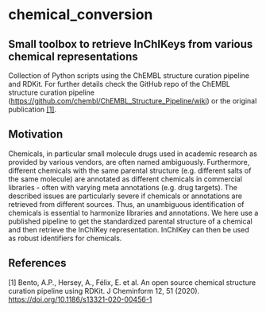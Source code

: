 # chemical_conversion
## Small toolbox to retrieve InChIKeys from various chemical representations 
Collection of Python scripts using the ChEMBL structure curation pipeline and RDKit. 
For further details check the GitHub repo of the ChEMBL structure curation pipeline (https://github.com/chembl/ChEMBL_Structure_Pipeline/wiki) or the original publication [[1]](#1). 

## Motivation
Chemicals, in particular small molecule drugs used in academic research as provided by various vendors, are often named ambiguously. Furthermore, different chemicals with the same parental structure (e.g. different salts of the same molecule) are annotated as different chemicals in commercial libraries - often with varying meta annotations (e.g. drug targets). The described issues are particularly severe if chemicals or annotations are retrieved from different sources. Thus, an unambiguous identification of chemicals is essential to harmonize libraries and annotations. We here use a published pipeline to get the standardized parental structure of a chemical and then retrieve the InChIKey representation. InChIKey can then be used as robust identifiers for chemicals.

## References
<a id="1">[1]</a> 
Bento, A.P., Hersey, A., Félix, E. et al. An open source chemical structure curation pipeline using RDKit. J Cheminform 12, 51 (2020). https://doi.org/10.1186/s13321-020-00456-1
